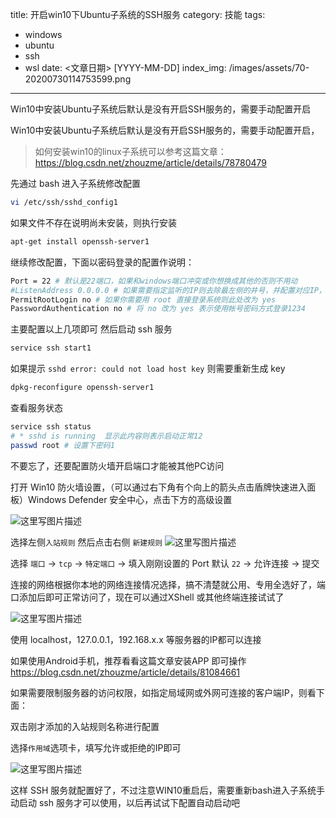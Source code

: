 title: 开启win10下Ubuntu子系统的SSH服务
category: 技能
tags: 
  - windows
  - ubuntu
  - ssh
  - wsl
date: <文章日期> [YYYY-MM-DD]
index_img: /images/assets/70-20200730114753599.png

---

Win10中安装Ubuntu子系统后默认是没有开启SSH服务的，需要手动配置开启

<!--more-->

Win10中安装Ubuntu子系统后默认是没有开启SSH服务的，需要手动配置开启，

> 如何安装win10的linux子系统可以参考这篇文章：https://blog.csdn.net/zhouzme/article/details/78780479

先通过 bash 进入子系统修改配置

```bash
vi /etc/ssh/sshd_config1
```

如果文件不存在说明尚未安装，则执行安装

```bash
apt-get install openssh-server1
```

继续修改配置，下面以密码登录的配置作说明：

```bash
Port = 22 # 默认是22端口，如果和windows端口冲突或你想换成其他的否则不用动
#ListenAddress 0.0.0.0 # 如果需要指定监听的IP则去除最左侧的井号，并配置对应IP，默认即监听PC所有IP
PermitRootLogin no # 如果你需要用 root 直接登录系统则此处改为 yes
PasswordAuthentication no # 将 no 改为 yes 表示使用帐号密码方式登录1234
```

主要配置以上几项即可
然后启动 ssh 服务

```bash
service ssh start1
```

如果提示 `sshd error: could not load host key` 则需要重新生成 key

```bash
dpkg-reconfigure openssh-server1
```

查看服务状态

```bash
service ssh status
# * sshd is running  显示此内容则表示启动正常12
passwd root # 设置下密码1
```

不要忘了，还要配置防火墙开启端口才能被其他PC访问

打开 Win10 防火墙设置，（可以通过右下角有个向上的箭头点击盾牌快速进入面板）Windows Defender 安全中心，点击下方的高级设置

![这里写图片描述](/images/assets/70-20200730114753599.png)

选择左侧`入站规则` 然后点击右侧 `新建规则`
![这里写图片描述](/images/assets/70-20200730114753431.png)

选择 `端口` -> `tcp` -> `特定端口` -> 填入刚刚设置的 Port 默认 `22` -> 允许连接 -> 提交

连接的网络根据你本地的网络连接情况选择，搞不清楚就公用、专用全选好了，端口添加后即可正常访问了，现在可以通过XShell 或其他终端连接试试了

![这里写图片描述](/images/assets/70-20200730114753445.png)

使用 localhost，127.0.0.1，192.168.x.x 等服务器的IP都可以连接

如果使用Android手机，推荐看看这篇文章安装APP 即可操作 https://blog.csdn.net/zhouzme/article/details/81084661

如果需要限制服务器的访问权限，如指定局域网或外网可连接的客户端IP，则看下面：

双击刚才添加的入站规则名称进行配置

选择`作用域`选项卡，填写允许或拒绝的IP即可

![这里写图片描述](/images/assets/70.png)

这样 SSH 服务就配置好了，不过注意WIN10重启后，需要重新bash进入子系统手动启动 ssh 服务才可以使用，以后再试试下配置自动启动吧